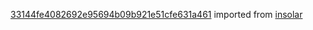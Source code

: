 [33144fe4082692e95694b09b921e51cfe631a461](https://github.com/insolar/insolar/commit/33144fe4082692e95694b09b921e51cfe631a461) imported from [insolar](https://github.com/insolar/insolar)
